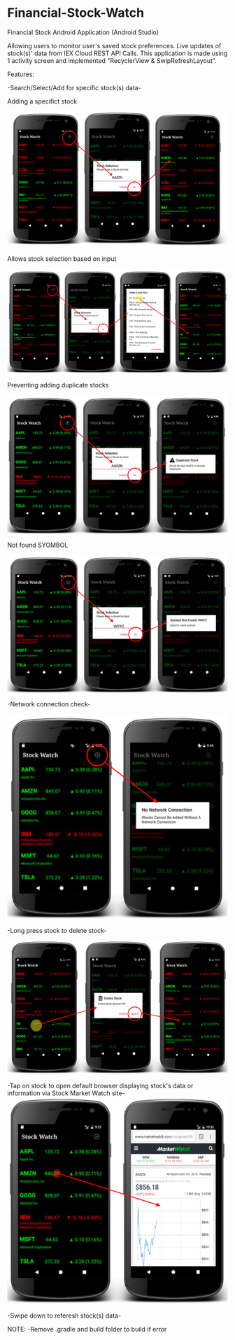 # Financial-Stock-Watch

Financial Stock Android Application (Android Studio) 

Allowing users to monitor user's saved stock preferences. Live updates of stock(s)' data from IEX Cloud REST API Calls.
This application is made using 1 activity screen and implemented "RecyclerView & SwipRefreshLayout". 

Features:

-Search/Select/Add for specific stock(s) data-

Adding a specifict stock

![Add](ReadMeImages/Add.png)

Allows stock selection based on input

![Select](ReadMeImages/Selection.png)

Preventing adding duplicate stocks 

![Duplicate](ReadMeImages/Duplicate.png)

Not found SYOMBOL 

![Notfound](ReadMeImages/NotFound.png)

-Network connection check-

![Connection](ReadMeImages/Connection.png)

-Long press stock to delete stock-

![Delete](ReadMeImages/Delete.png)

-Tap on stock to open default browser displaying stock's data or information via Stock Market Watch site-
![Watch](ReadMeImages/Watch.png)

-Swipe down to referesh stock(s) data-



NOTE: 
-Remove .gradle and build folder to build if error 
